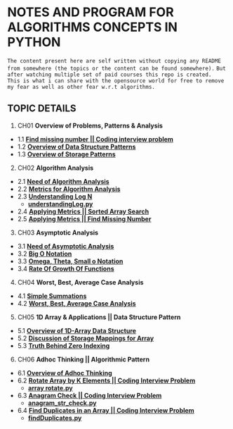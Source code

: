 # NOTES AND PROGRAM FOR ALGORITHMS CONCEPTS IN PYTHON

`The content present here are self written without copying any README from somewhere (the topics or the content can be found somewhere).`
`But after watching multiple set of paid courses this repo is created. `
`This is what i can share with the opensource world for free to remove my fear as well as other fear w.r.t algorithms.`

## TOPIC DETAILS
1. CH01 **Overview of Problems, Patterns & Analysis**
  - 1.1 **[Find missing number || Coding interview problem](https://github.com/rudyredhat/Algorithms_Python/tree/master/Ch01/01_01)**
  - 1.2 **[Overview of Data Structure Patterns](https://github.com/rudyredhat/Algorithms_Python/tree/master/Ch01/01_02)**
  - 1.3 **[Overview of Storage Patterns](https://github.com/rudyredhat/Algorithms_Python/tree/master/Ch01/01_03)**
2. CH02 **Algorithm Analysis**
  - 2.1 **[Need of Algorithm Analysis](https://github.com/rudyredhat/Algorithms_Python/tree/master/Ch02/02_01)**
  - 2.2 **[Metrics for Algorithm Analysis](https://github.com/rudyredhat/Algorithms_Python/tree/master/Ch02/02_02)**
  - 2.3 **[Understanding Log N](https://github.com/rudyredhat/Algorithms_Python/tree/master/Ch02/02_03)**
    - **[understandingLog.py](https://github.com/rudyredhat/Algorithms_Python/blob/master/Ch02/02_03/understandingLog.py)**
  - 2.4 **[Applying Metrics || Sorted Array Search](https://github.com/rudyredhat/Algorithms_Python/tree/master/Ch02/02_04)**
  - 2.5 **[Applying Metrics || Find Missing Number](https://github.com/rudyredhat/Algorithms_Python/tree/master/Ch02/02_05)**
3. CH03 **Asymptotic Analysis**
  - 3.1 **[Need of Asymptotic Analysis](https://github.com/rudyredhat/Algorithms_Python/tree/master/Ch03/03_01)**
  - 3.2 **[Big O Notation](https://github.com/rudyredhat/Algorithms_Python/tree/master/Ch03/03_02)**
  - 3.3 **[Omega, Theta, Small o Notation](https://github.com/rudyredhat/Algorithms_Python/tree/master/Ch03/03_03)** 
  - 3.4 **[Rate Of Growth Of Functions](https://github.com/rudyredhat/Algorithms_Python/tree/master/Ch03/03_04)**
4. CH04 **Worst, Best, Average Case Analysis**
  - 4.1 **[Simple Summations](https://github.com/rudyredhat/Algorithms_Python/blob/master/Ch04/04_01/README.md)**
  - 4.2 **[Worst, Best, Average Case Analysis](https://github.com/rudyredhat/Algorithms_Python/tree/master/Ch04/04_02)**
5. CH05 **1D Array & Applications || Data Structure Pattern**
  - 5.1 **[Overview of 1D-Array Data Structure](https://github.com/rudyredhat/Algorithms_Python/tree/master/Ch05/05_01)**
  - 5.2 **[Discussion of Storage Mappings for Array](https://github.com/rudyredhat/Algorithms_Python/tree/master/Ch05/05_02)**
  - 5.3 **[Truth Behind Zero Indexing](https://github.com/rudyredhat/Algorithms_Python/tree/master/Ch05/05_03)**
6. CH06 **Adhoc Thinking || Algorithmic Pattern**
  - 6.1 **[Overview of Adhoc Thinking](https://github.com/rudyredhat/Algorithms_Python/blob/master/Ch06/06_01/README.md)**
  - 6.2 **[Rotate Array by K Elements || Coding Interview Problem](https://github.com/rudyredhat/Algorithms_Python/blob/master/Ch06/06_02/README.md)**
    - **[array rotate.py](https://github.com/rudyredhat/Algorithms_Python/blob/master/Ch06/06_02/array%20rotate.py)**
  - 6.3 **[Anagram Check || Coding Interview Problem](https://github.com/rudyredhat/Algorithms_Python/blob/master/Ch06/06_03/README.md)**
    - **[anagram_str_check.py](https://github.com/rudyredhat/Algorithms_Python/blob/master/Ch06/06_03/anagram_str_check.py)**
  - 6.4 **[Find Duplicates in an Array || Coding Interview Problem](https://github.com/rudyredhat/Algorithms_Python/blob/master/Ch06/06_04/README.md)**
    - **[findDuplicates.py](https://github.com/rudyredhat/Algorithms_Python/blob/master/Ch06/06_04/findDuplicates.py)**
  
